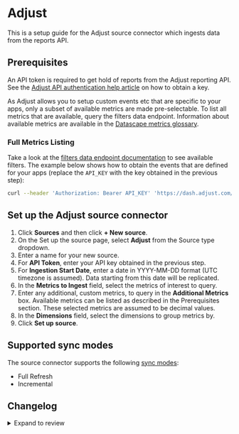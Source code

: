 # Adjust

This is a setup guide for the Adjust source connector which ingests data from the reports API.

## Prerequisites

An API token is required to get hold of reports from the Adjust reporting API. See the [Adjust API authentication help article](https://help.adjust.com/en/article/report-service-api-authentication) on how to obtain a key.

As Adjust allows you to setup custom events etc that are specific to your apps, only a subset of available metrics are made pre-selectable. To list all metrics that are available, query the filters data endpoint. Information about available metrics are available in the [Datascape metrics glossary](https://help.adjust.com/en/article/datascape-metrics-glossary).

### Full Metrics Listing

Take a look at the [filters data endpoint documentation](https://help.adjust.com/en/article/filters-data-endpoint) to see available filters. The example below shows how to obtain the events that are defined for your apps (replace the `API_KEY` with the key obtained in the previous step):

```sh
curl --header 'Authorization: Bearer API_KEY' 'https://dash.adjust.com/control-center/reports-service/filters_data?required_filters=event_metrics' | jq
```

## Set up the Adjust source connector

1. Click **Sources** and then click **+ New source**.
2. On the Set up the source page, select **Adjust** from the Source type dropdown.
3. Enter a name for your new source.
4. For **API Token**, enter your API key obtained in the previous step.
5. For **Ingestion Start Date**, enter a date in YYYY-MM-DD format (UTC timezone is assumed). Data starting from this date will be replicated.
6. In the **Metrics to Ingest** field, select the metrics of interest to query.
7. Enter any additional, custom metrics, to query in the **Additional Metrics** box. Available metrics can be listed as described in the Prerequisites section. These selected metrics are assumed to be decimal values.
8. In the **Dimensions** field, select the dimensions to group metrics by.
9. Click **Set up source**.

## Supported sync modes

The source connector supports the following [sync modes](https://docs.airbyte.com/cloud/core-concepts#connection-sync-modes):

- Full Refresh
- Incremental

## Changelog

<details>
  <summary>Expand to review</summary>

| Version | Date       | Pull Request                                             | Subject          |
| ------- | ---------- | -------------------------------------------------------- | ---------------- |
| 0.1.1 | 2024-05-20 | [38373](https://github.com/airbytehq/airbyte/pull/38373) | [autopull] base image + poetry + up_to_date |
| 0.1.0 | 2022-08-26 | [16051](https://github.com/airbytehq/airbyte/pull/16051) | Initial version. |

</details>